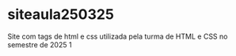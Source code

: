 # siteaula250325
Site com tags de html e css utilizada pela turma de HTML e CSS no semestre de 2025 1 
